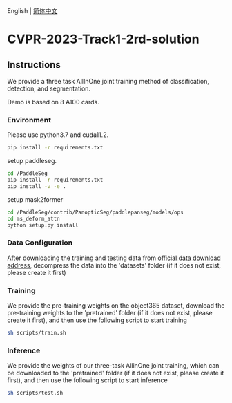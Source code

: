 English | [简体中文](README_ch.md)

# CVPR-2023-Track1-2rd-solution

## Instructions

We provide a three task  AllInOne joint training method of classification, detection, and segmentation.

Demo is based on 8 A100 cards.

### Environment

Please use python3.7 and cuda11.2. 

```bash
pip install -r requirements.txt
```

setup paddleseg.
```bash
cd /PaddleSeg
pip install -r requirements.txt
pip install -v -e .
```

setup mask2former
```bash
cd /PaddleSeg/contrib/PanopticSeg/paddlepanseg/models/ops
cd ms_deform_attn
python setup.py install
```
### Data Configuration

After downloading the training and testing data from [official data download address](https://aistudio.baidu.com/aistudio/datasetdetail/203253), decompress the data into the 'datasets' folder (if it does not exist, please create it first)

### Training

We provide the pre-training weights on the object365 dataset, download the pre-training weights to the 'pretrained' folder (if it does not exist, please create it first), and then use the following script to start training

```bash
sh scripts/train.sh
```

### Inference

We provide the weights of our three-task AllinOne joint training, which can be downloaded to the 'pretrained' folder (if it does not exist, please create it first), and then use the following script to start inference

```bash
sh scripts/test.sh
```
